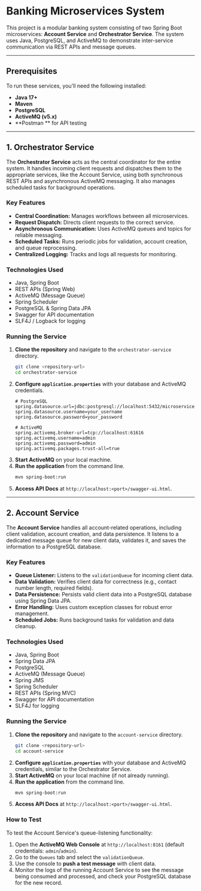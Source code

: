 # Banking Microservices System

This project is a modular banking system consisting of two Spring Boot microservices: **Account Service** and **Orchestrator Service**. The system uses Java, PostgreSQL, and ActiveMQ to demonstrate inter-service communication via REST APIs and message queues.

---

## Prerequisites

To run these services, you'll need the following installed:

* **Java 17+**
* **Maven**
* **PostgreSQL**
* **ActiveMQ (v5.x)**
* **Postman ** for API testing

---

## 1. Orchestrator Service

The **Orchestrator Service** acts as the central coordinator for the entire system. It handles incoming client requests and dispatches them to the appropriate services, like the Account Service, using both synchronous REST APIs and asynchronous ActiveMQ messaging. It also manages scheduled tasks for background operations.

### Key Features

* **Central Coordination:** Manages workflows between all microservices.
* **Request Dispatch:** Directs client requests to the correct service.
* **Asynchronous Communication:** Uses ActiveMQ queues and topics for reliable messaging.
* **Scheduled Tasks:** Runs periodic jobs for validation, account creation, and queue reprocessing.
* **Centralized Logging:** Tracks and logs all requests for monitoring.

### Technologies Used

* Java, Spring Boot
* REST APIs (Spring Web)
* ActiveMQ (Message Queue)
* Spring Scheduler
* PostgreSQL & Spring Data JPA
* Swagger for API documentation
* SLF4J / Logback for logging

### Running the Service

1.  **Clone the repository** and navigate to the `orchestrator-service` directory.
    ```bash
    git clone <repository-url>
    cd orchestrator-service
    ```
2.  **Configure `application.properties`** with your database and ActiveMQ credentials.
    ```properties
    # PostgreSQL
    spring.datasource.url=jdbc:postgresql://localhost:5432/microservice
    spring.datasource.username=your_username
    spring.datasource.password=your_password

    # ActiveMQ
    spring.activemq.broker-url=tcp://localhost:61616
    spring.activemq.username=admin
    spring.activemq.password=admin
    spring.activemq.packages.trust-all=true
    ```
3.  **Start ActiveMQ** on your local machine.
4.  **Run the application** from the command line.
    ```bash
    mvn spring-boot:run
    ```
5.  **Access API Docs** at `http://localhost:<port>/swagger-ui.html`.

---

## 2. Account Service

The **Account Service** handles all account-related operations, including client validation, account creation, and data persistence. It listens to a dedicated message queue for new client data, validates it, and saves the information to a PostgreSQL database.

### Key Features

* **Queue Listener:** Listens to the `validationQueue` for incoming client data.
* **Data Validation:** Verifies client data for correctness (e.g., contact number length, required fields).
* **Data Persistence:** Persists valid client data into a PostgreSQL database using Spring Data JPA.
* **Error Handling:** Uses custom exception classes for robust error management.
* **Scheduled Jobs:** Runs background tasks for validation and data cleanup.

### Technologies Used

* Java, Spring Boot
* Spring Data JPA
* PostgreSQL
* ActiveMQ (Message Queue)
* Spring JMS
* Spring Scheduler
* REST APIs (Spring MVC)
* Swagger for API documentation
* SLF4J for logging

### Running the Service

1.  **Clone the repository** and navigate to the `account-service` directory.
    ```bash
    git clone <repository-url>
    cd account-service
    ```
2.  **Configure `application.properties`** with your database and ActiveMQ credentials, similar to the Orchestrator Service.
3.  **Start ActiveMQ** on your local machine (if not already running).
4.  **Run the application** from the command line.
    ```bash
    mvn spring-boot:run
    ```
5.  **Access API Docs** at `http://localhost:<port>/swagger-ui.html`.

### How to Test

To test the Account Service's queue-listening functionality:

1.  Open the **ActiveMQ Web Console** at `http://localhost:8161` (default credentials: `admin`/`admin`).
2.  Go to the `Queues` tab and select the `validationQueue`.
3.  Use the console to **push a test message** with client data.
4.  Monitor the logs of the running Account Service to see the message being consumed and processed, and check your PostgreSQL database for the new record.

